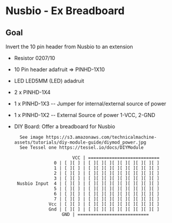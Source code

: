 Nusbio - Ex Breadboard
=============

## Goal

Invert the 10 pin header from Nusbio to an extension

- Resistor 0207/10
- 10 Pin header adafruit => PINHD-1X10
- LED LED5MM (LED) adadruit

- 2 x PINHD-1X4

- 1 x PINHD-1X3 -- Jumper for internal/external source of power

- 1 x PINHD-1X2 -- External Source of power	
	1-VCC, 2-GND


- DIY Board: Offer a breadboard for Nusbio

		See image https://s3.amazonaws.com/technicalmachine-assets/tutorials/diy-module-guide/diymod_power.jpg
		See Tessel one https://tessel.io/docs/DIYModule

							VCC | ===========================
					 0 | [ ][ ] | [ ][ ][ ][ ][ ][ ][ ][ ][ ]
					 1 | [ ][ ] | [ ][ ][ ][ ][ ][ ][ ][ ][ ]
					 2 | [ ][ ] | [ ][ ][ ][ ][ ][ ][ ][ ][ ]
					 3 | [ ][ ] | [ ][ ][ ][ ][ ][ ][ ][ ][ ]
	   Nusbio Input  4 | [ ][ ] | [ ][ ][ ][ ][ ][ ][ ][ ][ ]
					 5 | [ ][ ] | [ ][ ][ ][ ][ ][ ][ ][ ][ ]
					 6 | [ ][ ] | [ ][ ][ ][ ][ ][ ][ ][ ][ ]
					 7 | [ ][ ] | [ ][ ][ ][ ][ ][ ][ ][ ][ ]
				   Vcc | [ ][ ] | [ ][ ][ ][ ][ ][ ][ ][ ][ ]
				   Gnd | [ ][ ] | [ ][ ][ ][ ][ ][ ][ ][ ][ ]
					    GND | ===========================
